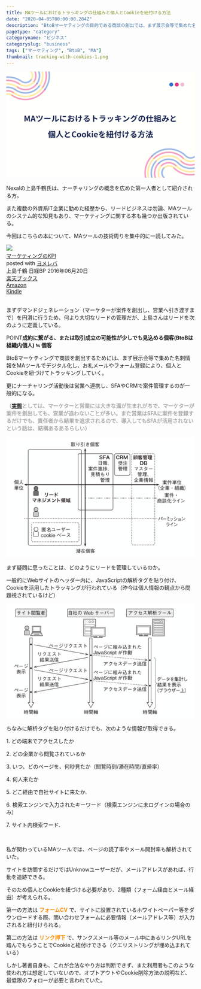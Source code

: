 ```yaml
---
title: MAツールにおけるトラッキングの仕組みと個人とCookieを紐付ける方法
date: "2020-04-05T00:00:00.284Z"
description: "BtoBマーケティングの目的である商談の創出では、まず展示会等で集めた名刺情報をMAツールでデジタル化。その後にお礼メールやフォーム登録で個人とCookieを紐づけてトラッキング、ナーチャリング活動後に営業に引き渡し、SFAやCRMで案件管理するのが一般的な流れとなる。"
pagetype: "category"
categoryname: "ビジネス"
categoryslug: "business"
tags: ["マーケティング", "BtoB", "MA"]
thumbnail: tracking-with-cookies-1.png
---
```


![](./tracking-with-cookies-1.png)

Nexalの上島千鶴氏は、ナーチャリングの概念を広めた第一人者として紹介される方。

また複数の外資系IT企業に勤めた経歴から、リードビジネスは勿論、MAツールのシステム的な知見もあり、マーケティングに関する本も幾つか出版されている。

今回はこちらの本について、MAツールの技術周りを集中的に一読してみた。

<div class="cstmreba"><div class="booklink-box"><div class="booklink-image"><a href="https://hb.afl.rakuten.co.jp/hgc/146fe51c.1fd043a3.146fe51d.605dc196/yomereba_main_202004041645517401?pc=http%3A%2F%2Fbooks.rakuten.co.jp%2Frb%2F14291219%2F%3Fscid%3Daf_ich_link_urltxt%26m%3Dhttp%3A%2F%2Fm.rakuten.co.jp%2Fev%2Fbook%2F" target="_blank" ><img src="https://thumbnail.image.rakuten.co.jp/@0_mall/book/cabinet/7615/9784822237615.jpg?_ex=160x160" style="border: none;" /></a></div><div class="booklink-info"><div class="booklink-name"><a href="https://hb.afl.rakuten.co.jp/hgc/146fe51c.1fd043a3.146fe51d.605dc196/yomereba_main_202004041645517401?pc=http%3A%2F%2Fbooks.rakuten.co.jp%2Frb%2F14291219%2F%3Fscid%3Daf_ich_link_urltxt%26m%3Dhttp%3A%2F%2Fm.rakuten.co.jp%2Fev%2Fbook%2F" target="_blank" >マーケティングのKPI</a><div class="booklink-powered-date">posted with <a href="https://yomereba.com" rel="nofollow" target="_blank">ヨメレバ</a></div></div><div class="booklink-detail">上島千鶴 日経BP 2016年06月20日    </div><div class="booklink-link2"><div class="shoplinkrakuten"><a href="https://hb.afl.rakuten.co.jp/hgc/146fe51c.1fd043a3.146fe51d.605dc196/yomereba_main_202004041645517401?pc=http%3A%2F%2Fbooks.rakuten.co.jp%2Frb%2F14291219%2F%3Fscid%3Daf_ich_link_urltxt%26m%3Dhttp%3A%2F%2Fm.rakuten.co.jp%2Fev%2Fbook%2F" target="_blank" >楽天ブックス</a></div><div class="shoplinkamazon"><a href="https://www.amazon.co.jp/exec/obidos/asin/4822237613/kanon123-22/" target="_blank" >Amazon</a></div><div class="shoplinkkindle"><a href="https://www.amazon.co.jp/gp/search?keywords=%E3%83%9E%E3%83%BC%E3%82%B1%E3%83%86%E3%82%A3%E3%83%B3%E3%82%B0%E3%81%AEKPI&__mk_ja_JP=%83J%83%5E%83J%83i&url=node%3D2275256051&tag=kanon123-22" target="_blank" >Kindle</a></div>                              	  	  	  	  	</div></div><div class="booklink-footer"></div></div></div>
<br/>

まずデマンドジェネレーション（マーケターが案件を創出し、営業へ引き渡すまで）を円滑に行うため、何より大切なリードの管理だが、上島さんはリードを次のように定義している。

<span class="mark">POINT</span>**成約に繋がる、または取引成立の可能性が少しでも見込める個客(BtoBは組織内個人) ≒ 個客**

BtoBマーケティングで商談を創出するためには、まず展示会等で集めた名刺情報をMAツールでデジタル化し、お礼メールやフォーム登録により、個人とCookieを紐づけてトラッキングしていく。

更にナーチャリング活動後は営業へ連携し、SFAやCRMで案件管理するのが一般的になる。

<span style="color: darkgray; font-weight: bold;">（[実態](/post-31/)としては、マーケターと営業には大きな溝が生まれがちで、マーケターが案件を創出しても、営業が追わないことが多い。また営業はSFAに案件を登録するだけでも、責任者から結果を追求されるので、導入してもSFAが活用されないという話は、結構あるあるらしい）</span>

![](./tracking-with-cookies-2.png)

まず疑問に思ったことは、どのようにリードを管理しているのか。

一般的にWebサイトのヘッダー内に、JavaScriptの解析タグを貼り付け、Cookieを活用したトラッキングが行われている（昨今は個人情報の観点から問題視されているけど）

![](./tracking-with-cookies-3.png)

ちなみに解析タグを貼り付けるだけでも、次のような情報が取得できる。

<div class="blackboard-box">
<p>1. どの端末でアクセスしたか</p>
<p>2. どの企業から閲覧されているか</p>
<p>3. いつ、どのページを、何秒見たか（閲覧時刻/滞在時間/直帰率）</p>
<p>4. 何人来たか</p>
<p>5. どこ経由で自社サイトに来たか.</p>
<p>6. 検索エンジンで入力されたキーワード（検索エンジンに未ログインの場合のみ）</p>
<p>7. サイト内検索ワード.</p>
<div class="chalk1"></div>
<div class="chalk2"></div>
</div>
<br>

私が関わっているMAツールでは、ページの読了率やメール開封率も解析されていた。

サイトを訪問するだけではUnknowユーザーだが、メールアドレスがあれば、行動を追跡できる。

そのため個人とCookieを紐づける必要があり、2種類（フォーム経由とメール経由）が考えられる。

第一の方法は **<span style="color: #ff8c00;">フォームCV</span>** で、サイトに設置されているホワイトペーパー等をダウンロードする際、問い合わせフォームに必要情報（メールアドレス等）が入力されると紐付けられる。

第二の方法は **<span style="color: #ff8c00;">リンク押下</span>** で、サンクスメール等のメール中にあるリンクURLを踏んでもらうことでCookieと紐付けできる（クエリストリングが埋め込まれている）

しかし著書自身も、これが合法なやり方は判断できず、また利用者もこのような使われ方は想定していないので、オプトアウトやCookie削除方法の説明など、最低限のフォローが必要と言われていた。
